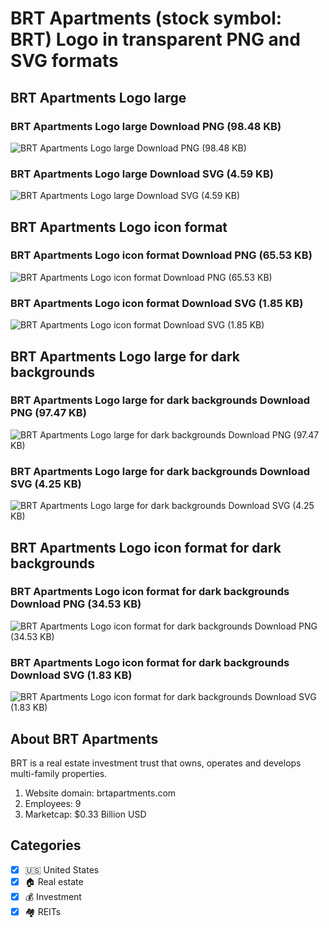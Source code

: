 # BRT Apartments (stock symbol: BRT) Logo in transparent PNG and SVG formats

## BRT Apartments Logo large

### BRT Apartments Logo large Download PNG (98.48 KB)

![BRT Apartments Logo large Download PNG (98.48 KB)](/img/orig/BRT_BIG-e0603d6a.png)

### BRT Apartments Logo large Download SVG (4.59 KB)

![BRT Apartments Logo large Download SVG (4.59 KB)](/img/orig/BRT_BIG-a5250cfa.svg)

## BRT Apartments Logo icon format

### BRT Apartments Logo icon format Download PNG (65.53 KB)

![BRT Apartments Logo icon format Download PNG (65.53 KB)](/img/orig/BRT-b2c09f06.png)

### BRT Apartments Logo icon format Download SVG (1.85 KB)

![BRT Apartments Logo icon format Download SVG (1.85 KB)](/img/orig/BRT-edb6dfed.svg)

## BRT Apartments Logo large for dark backgrounds

### BRT Apartments Logo large for dark backgrounds Download PNG (97.47 KB)

![BRT Apartments Logo large for dark backgrounds Download PNG (97.47 KB)](/img/orig/BRT_BIG.D-6f9db05b.png)

### BRT Apartments Logo large for dark backgrounds Download SVG (4.25 KB)

![BRT Apartments Logo large for dark backgrounds Download SVG (4.25 KB)](/img/orig/BRT_BIG.D-baedeb59.svg)

## BRT Apartments Logo icon format for dark backgrounds

### BRT Apartments Logo icon format for dark backgrounds Download PNG (34.53 KB)

![BRT Apartments Logo icon format for dark backgrounds Download PNG (34.53 KB)](/img/orig/BRT.D-a3c677be.png)

### BRT Apartments Logo icon format for dark backgrounds Download SVG (1.83 KB)

![BRT Apartments Logo icon format for dark backgrounds Download SVG (1.83 KB)](/img/orig/BRT.D-1702a224.svg)

## About BRT Apartments

BRT is a real estate investment trust that owns, operates and develops multi-family properties.

1. Website domain: brtapartments.com
2. Employees: 9
3. Marketcap: $0.33 Billion USD


## Categories
- [x] 🇺🇸 United States
- [x] 🏠 Real estate
- [x] 💰 Investment
- [x] 🏘️ REITs
